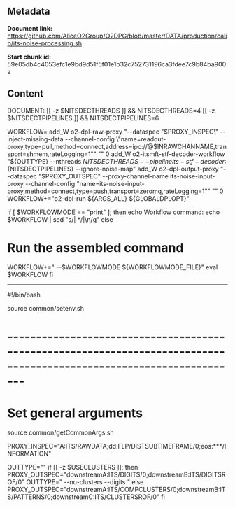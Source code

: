 ## Metadata

**Document link:** https://github.com/AliceO2Group/O2DPG/blob/master/DATA/production/calib/its-noise-processing.sh

**Start chunk id:** 59e05db4c4053efc1e9bd9d51f5f01e1b32c752731196ca3fdee7c9b84ba900a

## Content

DOCUMENT:
    [[ -z $NITSDECTHREADS ]] && NITSDECTHREADS=4
[[ -z $NITSDECTPIPELINES ]] && NITSDECTPIPELINES=6
  
WORKFLOW=
add_W o2-dpl-raw-proxy "--dataspec \"$PROXY_INSPEC\" --inject-missing-data --channel-config \"name=readout-proxy,type=pull,method=connect,address=ipc://@$INRAWCHANNAME,transport=shmem,rateLogging=1\"" "" 0
add_W o2-itsmft-stf-decoder-workflow "${OUTTYPE} --nthreads ${NITSDECTHREADS} --pipeline its-stf-decoder:${NITSDECTPIPELINES} --ignore-noise-map"
add_W o2-dpl-output-proxy "--dataspec \"$PROXY_OUTSPEC\" --proxy-channel-name its-noise-input-proxy --channel-config \"name=its-noise-input-proxy,method=connect,type=push,transport=zeromq,rateLogging=1\"" "" 0
WORKFLOW+="o2-dpl-run ${ARGS_ALL} ${GLOBALDPLOPT}"

if [ $WORKFLOWMODE == "print" ]; then
  echo Workflow command:
  echo $WORKFLOW | sed "s/| */|\n/g"
else
  # Run the assembled command
  WORKFLOW+=" --$WORKFLOWMODE ${WORKFLOWMODE_FILE}"
  eval $WORKFLOW
fi

---

#!/bin/bash

source common/setenv.sh

# ---------------------------------------------------------------------------------------------------------------------
# Set general arguments
source common/getCommonArgs.sh

PROXY_INSPEC="A:ITS/RAWDATA;dd:FLP/DISTSUBTIMEFRAME/0;eos:***/INFORMATION"

OUTTYPE=""
if [[ -z $USECLUSTERS ]]; then
  PROXY_OUTSPEC="downstreamA:ITS/DIGITS/0;downstreamB:ITS/DIGITSROF/0"
  OUTTYPE=" --no-clusters --digits "
else
  PROXY_OUTSPEC="downstreamA:ITS/COMPCLUSTERS/0;downstreamB:ITS/PATTERNS/0;downstreamC:ITS/CLUSTERSROF/0"
fi